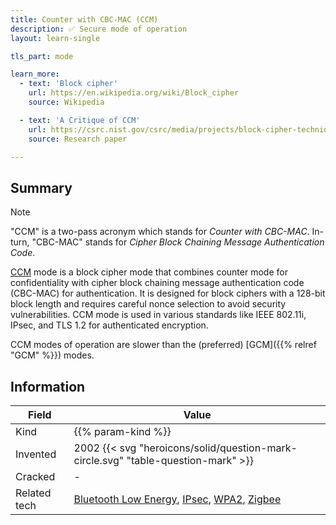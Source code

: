 ```yaml
---
title: Counter with CBC-MAC (CCM)
description: ✅ Secure mode of operation
layout: learn-single

tls_part: mode

learn_more:
  - text: 'Block cipher'
    url: https://en.wikipedia.org/wiki/Block_cipher
    source: Wikipedia

  - text: 'A Critique of CCM'
    url: https://csrc.nist.gov/csrc/media/projects/block-cipher-techniques/documents/bcm/comments/800-38-series-drafts/ccm/rw_ccm_comments.pdf
    source: Research paper

---
```


## Summary

> [!NOTE]
> "CCM" is a two-pass acronym which stands for _Counter with CBC-MAC_. In-turn, "CBC-MAC" stands for _Cipher Block Chaining Message Authentication Code_.

[CCM] mode is a block cipher mode that combines counter mode for confidentiality with cipher block chaining message authentication code (CBC-MAC) for authentication. It is designed for block ciphers with a 128-bit block length and requires careful nonce selection to avoid security vulnerabilities. CCM mode is used in various standards like IEEE 802.11i, IPsec, and TLS 1.2 for authenticated encryption.

CCM modes of operation are slower than the (preferred) [GCM]({{% relref "GCM" %}}) modes.

## Information

| Field        | Value                                                                             |
|--------------|-----------------------------------------------------------------------------------|
| Kind         | {{% param-kind %}}                                                                |
| Invented     | 2002 {{< svg "heroicons/solid/question-mark-circle.svg" "table-question-mark" >}} |
| Cracked      | -                                                                                 |
| Related tech | [Bluetooth Low Energy][BLE], [IPsec], [WPA2], [Zigbee]                            |

[BLE]: https://en.wikipedia.org/wiki/Bluetooth_Low_Energy
[CCM]: https://en.wikipedia.org/wiki/CCM_mode
[IPsec]: https://en.wikipedia.org/wiki/IPsec
[WPA2]: https://en.wikipedia.org/wiki/Wi-Fi_Protected_Access#WPA2
[Zigbee]: https://en.wikipedia.org/wiki/Zigbee
